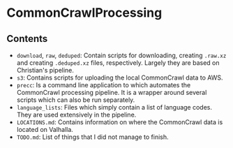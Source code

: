 # CommonCrawlProcessing

## Contents

- `download`, `raw`, `deduped`: Contain scripts for downloading, creating `.raw.xz` and creating `.deduped.xz` files, respectively. Largely they are based on Christian's pipeline.
- `s3`: Contains scripts for uploading the local CommonCrawl data to AWS.
- `precc`: Is a command line application to which automates the CommonCrawl processing pipeline. It is a wrapper around several scripts which can also be run separately.
- `language_lists`: Files which simply contain a list of language codes. They are used extensively in the pipeline.
- `LOCATIONS.md`: Contains information on where the CommonCrawl data is located on Valhalla.
- `TODO.md`: List of things that I did not manage to finish.
